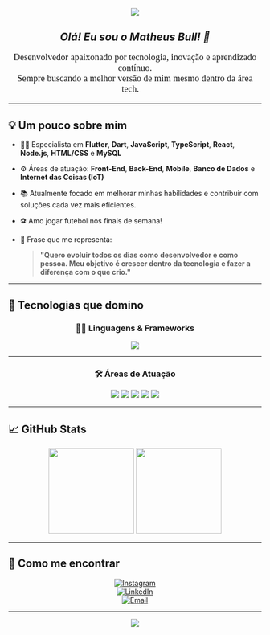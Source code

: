 <!-- Banner principal -->
<p align="center">
  <img src="https://capsule-render.vercel.app/api?type=waving&color=0:6c5ce7,100:a29bfe&height=200&section=header&text=matheuzinn7198%20&fontSize=50&fontColor=ffffff" />
</p>

<!-- Apresentação -->
<h2 align="center"><em>Olá! Eu sou o Matheus Bull! 👋</em></h2>

<p align="center" style="font-family:'Comic Sans MS', cursive; font-size: 18px;">
  Desenvolvedor apaixonado por tecnologia, inovação e aprendizado contínuo. <br>
  Sempre buscando a melhor versão de mim mesmo dentro da área tech. 🚀
</p>

---

## 💡 Um pouco sobre mim

- 👨‍💻 Especialista em **Flutter**, **Dart**, **JavaScript**, **TypeScript**, **React**, **Node.js**, **HTML/CSS** e **MySQL**
- ⚙️ Áreas de atuação: **Front-End**, **Back-End**, **Mobile**, **Banco de Dados** e **Internet das Coisas (IoT)**
- 📚 Atualmente focado em melhorar minhas habilidades e contribuir com soluções cada vez mais eficientes.
- ⚽ Amo jogar futebol nos finais de semana!
- 🧠 Frase que me representa:
  
  > **"Quero evoluir todos os dias como desenvolvedor e como pessoa. Meu objetivo é crescer dentro da tecnologia e fazer a diferença com o que crio."**

---

## 🧠 Tecnologias que domino

<div align="center">

### 👨‍💻 Linguagens & Frameworks

<img src="https://skillicons.dev/icons?i=flutter,dart,js,ts,html,css,react,nodejs,mysql" />

---

### 🛠️ Áreas de Atuação

<p>
  <img src="https://img.shields.io/badge/Front--End-%23F7DF1E?style=for-the-badge&logo=javascript&logoColor=black" />
  <img src="https://img.shields.io/badge/Back--End-%2300ADD8?style=for-the-badge&logo=node.js&logoColor=white" />
  <img src="https://img.shields.io/badge/Mobile-%2302569B?style=for-the-badge&logo=flutter&logoColor=white" />
  <img src="https://img.shields.io/badge/Banco%20de%20Dados-%2300758F?style=for-the-badge&logo=mysql&logoColor=white" />
  <img src="https://img.shields.io/badge/IoT-%23E44D26?style=for-the-badge&logo=arduino&logoColor=white" />
</p>

</div>

---

## 📈 GitHub Stats

<!-- Estatísticas do GitHub -->
<p align="center">
  <img src="https://github-readme-stats.vercel.app/api?username=matheuzinn7198&show_icons=true&theme=tokyonight" height="170"/>
  <img src="https://github-readme-stats.vercel.app/api/top-langs/?username=matheuzinn7198&layout=compact&theme=tokyonight" height="170"/>
</p>


---

## 📲 Como me encontrar

<div align="center">

[![Instagram](https://img.shields.io/badge/@seu_instagram-E4405F?style=for-the-badge&logo=instagram&logoColor=white)](https://instagram.com/x_bullx7)  
[![LinkedIn](https://img.shields.io/badge/Matheus%20Bull-0A66C2?style=for-the-badge&logo=linkedin&logoColor=white)](https://linkedin.com/in/seu_linkedin)  
[![Email](https://img.shields.io/badge/E--mail-D14836?style=for-the-badge&logo=gmail&logoColor=white)](mailto:craquedebola07@gmail.com)

</div>

---

<p align="center">
  <img src="https://capsule-render.vercel.app/api?type=waving&color=0:a29bfe,100:6c5ce7&height=120&section=footer"/>
</p>
